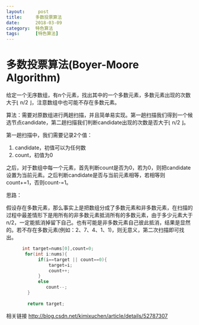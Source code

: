 ```yaml
---
layout:     post
title:     多数投票算法
date:      2018-03-09
category:  特色算法
tags:      [特色算法] 
---
```


# 多数投票算法(Boyer-Moore Algorithm)

给定一个无序数组，有n个元素，找出其中的一个多数元素，多数元素出现的次数大于⌊ n/2 ⌋，注意数组中也可能不存在多数元素。

算法：需要对原数组进行两趟扫描，并且简单易实现。第一趟扫描我们得到一个候选节点candidate，第二趟扫描我们判断candidate出现的次数是否大于⌊ n/2 ⌋。

第一趟扫描中，我们需要记录2个值：

1. candidate，初值可以为任何数
2. count，初值为0

之后，对于数组中每一个元素，首先判断count是否为0，若为0，则把candidate设置为当前元素。之后判断candidate是否与当前元素相等，若相等则count+=1，否则count-=1。

思路：

假设存在多数元素，那么事实上是把数组分成了多数元素和非多数元素，在扫描的过程中最差情形下是用所有的非多数元素抵消所有的多数元素，由于多少元素大于n/2，一定能抵消掉留下自己。也有可能是非多数元素自己彼此抵消，结果是显然的。若不存在多数元素(例如：2、7、4、1、1)，则无意义，第二次扫描即可找出。
```Java
      int target=nums[0],count=0;
       for(int i:nums){
            if(i==target || count==0){
                target=i;
                count++;
            }   
            else
               count--;
        }
        
        return target;
```
相关链接 http://blog.csdn.net/kimixuchen/article/details/52787307

